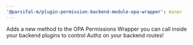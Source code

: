 ```yaml
---
'@parsifal-m/plugin-permission-backend-module-opa-wrapper': minor
---
```


Adds a new method to the OPA Permissions Wrapper you can call inside your backend plugins to control Authz on your backend routes!
